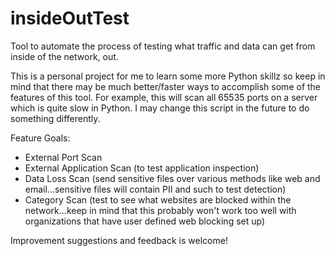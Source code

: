 # insideOutTest
Tool to automate the process of testing what traffic and data can get from inside of the network, out. 


This is a personal project for me to learn some more Python skillz so keep in mind that there may be much better/faster ways to accomplish some of the features of this tool. For example, this will scan all 65535 ports on a server which is quite slow in Python. I may change this script in the future to do something differently. 

Feature Goals:
- External Port Scan
- External Application Scan (to test application inspection)
- Data Loss Scan (send sensitive files over various methods like web and email...sensitive files will contain PII and such to test  detection)
- Category Scan (test to see what websites are blocked within the network...keep in mind that this probably won't work too well with organizations that have user defined web blocking set up)

Improvement suggestions and feedback is welcome!
